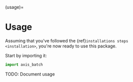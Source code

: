 (usage)=

# Usage

Assuming that you've followed the {ref}`installations steps <installation>`, you're now ready to use this package.

Start by importing it:

```python
import axis_batch
```

TODO: Document usage

